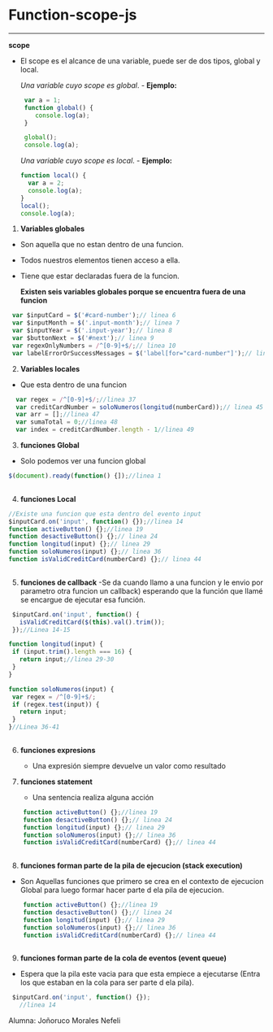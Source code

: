 # Function-scope-js

****
 **scope** 
 - El scope es el alcance de una variable, puede ser de dos tipos, global y local.

      *Una variable cuyo scope es global*.
        - **Ejemplo:**
     
    ```js 
     var a = 1;
     function global() {
        console.log(a);
     }

     global();
     console.log(a);
    ```
      *Una variable cuyo scope es local*.
        - **Ejemplo:**
     
    ```js 
    function local() {
      var a = 2;
      console.log(a);
    }
    local();
    console.log(a);     
    ```


1. **Variables globales**
 - Son aquella que no estan dentro de una funcion.
 - Todos nuestros elementos tienen acceso a ella.
 - Tiene que estar declaradas fuera de la funcion.
 
     **Existen seis variables globales porque se encuentra fuera de una funcion**

 ```js 
  var $inputCard = $('#card-number');// linea 6
  var $inputMonth = $('.input-month');// linea 7
  var $inputYear = $('.input-year');// linea 8
  var $buttonNext = $('#next');// linea 9
  var regexOnlyNumbers = /^[0-9]+$/;// linea 10
  var labelErrorOrSuccessMessages = $('label[for="card-number"]');// linea 12

```

2. **Variables locales**
  - Que esta dentro de una funcion
  
 ```js 
   var regex = /^[0-9]+$/;//linea 37
   var creditCardNumber = soloNumeros(longitud(numberCard));// linea 45
   var arr = [];//linea 47
   var sumaTotal = 0;//linea 48
   var index = creditCardNumber.length - 1//linea 49
```
3. **funciones Global**
- Solo podemos ver una funcion global
 ```js 
 $(document).ready(function() {]);//linea 1
  
```

4. **funciones Local**

 ```js 
 //Existe una funcion que esta dentro del evento input
 $inputCard.on('input', function() {});//linea 14
 function activeButton() {};//linea 19
 function desactiveButton() {};// linea 24
 function longitud(input) {};// linea 29
 function soloNumeros(input) {};// linea 36
 function isValidCreditCard(numberCard) {};// linea 44
  
```
5. **funciones de callback**
 -Se da cuando llamo a una funcion y le envio por parametro otra funcion un callback) esperando que la función que llamé se encargue de ejecutar esa función.
 ```js 
  $inputCard.on('input', function() {
    isValidCreditCard($(this).val().trim());
  });//Linea 14-15

 function longitud(input) {
  if (input.trim().length === 16) {
    return input;//linea 29-30
  }
 }

function soloNumeros(input) {
  var regex = /^[0-9]+$/;
  if (regex.test(input)) {
    return input;
  }
 }//Linea 36-41
  
```

6. **funciones expresions**
    - Una expresión siempre devuelve un valor como resultado

7. **funciones statement**
    - Una sentencia realiza alguna acción
 ```js 
     function activeButton() {};//linea 19
     function desactiveButton() {};// linea 24
     function longitud(input) {};// linea 29
     function soloNumeros(input) {};// linea 36
     function isValidCreditCard(numberCard) {};// linea 44
  
```


8. **funciones forman parte de la pila de ejecucion (stack execution)** 
 - Son Aquellas funciones que primero se crea en el contexto de ejecucion Global para luego formar hacer parte d ela pila de ejecucion.

 ```js 
     function activeButton() {};//linea 19
     function desactiveButton() {};// linea 24
     function longitud(input) {};// linea 29
     function soloNumeros(input) {};// linea 36
     function isValidCreditCard(numberCard) {};// linea 44
  
```
9. **funciones forman parte de la cola de eventos (event queue)**
- Espera que la pila este vacia para que esta empiece a ejecutarse (Entra los que estaban en la cola para ser parte d ela pila).
 ```js 
  $inputCard.on('input', function() {});
	//linea 14
```

Alumna: Joñoruco Morales Nefeli